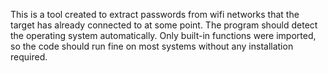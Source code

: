 This is a tool created to extract passwords from wifi networks that the target has already connected to at some point. 
The program should detect the operating system automatically. 
Only built-in functions were imported, so the code should run fine on most systems without any installation required.
